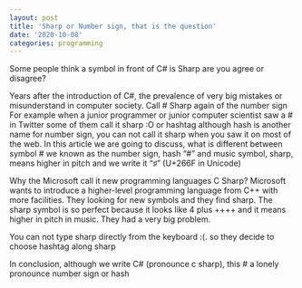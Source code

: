 ```yaml
---
layout: post
title: 'Sharp or Number sign, that is the question'
date: '2020-10-08'
categories: programming
---
```

Some people think a symbol in front of C# is Sharp are you agree or disagree?

Years after the introduction of C#, the prevalence of very big mistakes or misunderstand in computer society.
Call # Sharp again of the number sign 
For example when a junior programmer or junior computer scientist saw a # in Twitter some of them call it sharp :O or hashtag
although hash is another name for number sign, you can not call it sharp when you saw it on most of the web.
In this article we are going to discuss, what is different between symbol # we known as the number sign, hash  “#”  and music symbol, sharp, means higher in pitch and we write it “♯” (U+266F in Unicode)

Why the Microsoft call it new programming languages C Sharp? Microsoft wants to introduce a higher-level programming language from C++ with more facilities. They looking for new symbols and they find sharp. The sharp symbol is so perfect because it looks like 4 plus ++++
and it means higher in pitch in music. They had a very big problem.

You can not type sharp directly from the keyboard :(.
so they decide to choose hashtag along sharp 

In conclusion, although we write C# (pronounce c sharp), this # a lonely pronounce number sign or hash

